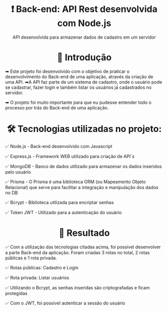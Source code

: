 <h1 align="center"> ❗ Back-end: API Rest desenvolvida com Node.js</h1>
<p align="center">API desenvolvida para armazenar dados de cadastro em um servidor</p>

<h1 align="center"> 📑 Introdução</h1>
<p align="start"> ➡ Este projeto foi desenvolvido com o objetivo de praticar o desenvolvimento do Back-end de uma aplicação, através da criação de uma API.
➡A API faz parte de um sistema de cadastro, onde o usuário pode se cadastrar, fazer login e também listar os usuários já cadastrados no servidor.
</p>
<p align="start"> ➡ O projeto foi muito importante para que eu pudesse entender todo o processo por trás do Back-end de uma aplicação. </p>

<h1 align="center"> 🛠 Tecnologias utilizadas no projeto: </h1>
<p align="start"> ✅ Node.js - Back-end desenvolvido com Javascript</p>
<p align="start"> ✅ Express.js - Framework WEB utilizado para criação de API´s</p>
<p align="start"> ✅ MongoDB - Banco de dados utilizado para armazenar os dados inseridos pelo usuário</p>
<p align="start"> ✅ Prisma - O Prisma é uma biblioteca ORM (ou Mapeamento Objeto Relacional) que serve para facilitar a integração e manipulação dos dados no DB </p>
<p align="start"> ✅ Bcrypt - Biblioteca utilizada para encriptar senhas</p>
<p align="start"> ✅ Token JWT - Utilizado para a autenticação do usuário</p>

<h1 align="center"> 🎯 Resultado </h1>
<p align="start"> ✅ Com a utilização das tecnologias citadas acima, foi possível desenvolver a parte Back-end da aplicação. 
Foram criadas 3 rotas no total, 2 rotas públicas e 1 rota privada.</p>
<p align="start"> ✅ Rotas públicas: Cadastro e Login</p>
<p align="start"> ✅ Rota privada: Listar usuários</p>
<p align="start"> ✅ Utilizando o Bcrypt, as senhas inseridas são criptografadas e ficam protegidas</p>
<p align="start"> ✅ Com o JWT, foi possível autenticar a sessão do usuário</p>
